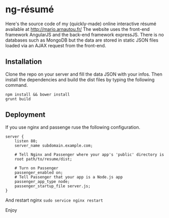 # ng-résumé

Here's the source code of my (quickly-made) online interactive résumé available at http://mario.arnautou.fr/
The website uses the front-end framework AngularJS and the back-end framework expressJS.
There is no databases such as MongoDB but the data are stored in static JSON files loaded
via an AJAX request from the front-end.

## Installation

Clone the repo on your server and fill the data JSON with your infos.
Then install the dependencies and build the dist files by typing the following command.

````
npm install && bower install
grunt build
````

## Deployment

If you use nginx and passenge ruse the following configuration.

````
server {
    listen 80;
    server_name subdomain.example.com;

    # Tell Nginx and Passenger where your app's 'public' directory is
    root path/to/resume/dist;

    # Turn on Passenger
    passenger_enabled on;
    # Tell Passenger that your app is a Node.js app
    passenger_app_type node;
    passenger_startup_file server.js;
}
````
And restart nginx ``sudo service nginx restart``

Enjoy
